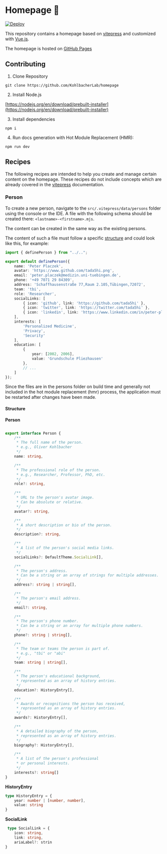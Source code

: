 # Homepage 📖

[![Deploy](https://github.com/KohlbacherLab/homepage/actions/workflows/main.yml/badge.svg)](https://github.com/KohlbacherLab/homepage/actions/workflows/main.yml)

This repository contains a homepage based on [vitepress](https://vitepress.dev/) and customized
with [Vue.js](https://vuejs.org/).

The homepage is hosted
on [GitHub Pages](https://KohlbacherLab.github.io/homepage/)

## Contributing

1. Clone Repository

```shell
git clone https://github.com/KohlbacherLab/homepage
```
2. Install Node.js

[https://nodejs.org/en/download/prebuilt-installer](https://nodejs.org/en/download/prebuilt-installer)

3. Install dependencies

```shell
npm i
```

4. Run docs generation with Hot Module Replacement (HMR):

```shell
npm run dev
```

## Recipes
The following recipes are intended to help you create and manage certain content on the homepage.
These recipes do not include concepts which are already covered in the [vitepress](https://vitepress.dev/) documentation.

### Person
To create a new person, navigate to the `src/.vitepress/data/persons` folder using the console or the IDE.
A file with the following schema should be created there: `<lastname>-<firstname>.mjs`.

The content can be created in the same way as the existing persons.

The content of such a file must follow a specific [structure](#structure) and 
could look like this, for example:

```ts
import { definePerson } from "../..";

export default definePerson({
    name: 'Peter Placzek',
    avatar: 'https://www.github.com/tada5hi.png',
    email: 'peter.placzek@medizin.uni-tuebingen.de',
    phone: '+49 7071 29 84309',
    address: 'Schaffhausenstraße 77,Raum 2.105,Tübingen,72072',
    team: 'tbi',
    role: 'Researcher',
    socialLinks: [
        { icon: 'github', link: 'https://github.com/tada5hi' },
        { icon: 'twitter', link: 'https://twitter.com/tada5hi' },
        { icon: 'linkedin', link: 'https://www.linkedin.com/in/peter-placzek-047a74210/' },
    ],
    interests: [
        'Personalized Medicine',
        'Privacy',
        'Security'
    ],
    education: [
        {
            year: [2002, 2006],
            value: 'Grundschule Pliezhausen'
        },
        // ...
    ]
});
```

Since the files are in the persons folder on build time and generally not included in the hot module replacement (hmr) process,
the application must be restarted after changes have been made.

#### Structure

**Person**

```ts

export interface Person {
    /**
     * The full name of the person.
     * e.g., Oliver Kohlbacher
     */
    name: string,

    /**
     * The professional role of the person.
     * e.g., Researcher, Professor, PhD, etc.
     */
    role?: string,

    /**
     * URL to the person's avatar image. 
     * Can be absolute or relative.
     */
    avatar?: string,

    /**
     * A short description or bio of the person.
     */
    description?: string,

    /**
     * A list of the person's social media links.
     */
    socialLinks?: DefaultTheme.SocialLink[],

    /**
     * The person's address.
     * Can be a string or an array of strings for multiple addresses.
     */
    address?: string | string[],

    /**
     * The person's email address.
     */
    email?: string,

    /**
     * The person's phone number.
     * Can be a string or an array for multiple phone numbers.
     */
    phone?: string | string[],

    /**
     * The team or teams the person is part of.
     * e.g., "tbi" or "abi"
     */
    team: string | string[],

    /**
     * The person's educational background, 
     * represented as an array of history entries.
     */
    education?: HistoryEntry[],

    /**
     * Awards or recognitions the person has received, 
     * represented as an array of history entries.
     */
    awards?: HistoryEntry[],

    /**
     * A detailed biography of the person,
     * represented as an array of history entries.
     */
    biography?: HistoryEntry[],

    /**
     * A list of the person's professional
     * or personal interests.
     */
    interests?: string[]
}
```

**HistoryEntry**
```ts
type HistoryEntry = {
    year: number | [number, number],
    value: string
}
```

**SocialLink**
```ts
 type SocialLink = {
    icon: string,
    link: string,
    ariaLabel?: strin
}
```
